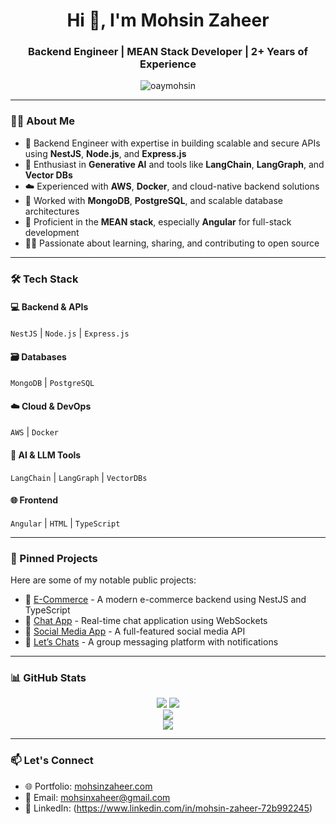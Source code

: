 <h1 align="center">Hi 👋, I'm Mohsin Zaheer</h1>
<h3 align="center">Backend Engineer | MEAN Stack Developer | 2+ Years of Experience</h3>

<p align="center">
  <img src="https://komarev.com/ghpvc/?username=oaymohsin&label=Profile%20views&color=0e75b6&style=flat" alt="oaymohsin" />
</p>

---

### 👨‍💻 About Me

- 🚀 Backend Engineer with expertise in building scalable and secure APIs using **NestJS**, **Node.js**, and **Express.js**
- 🧠 Enthusiast in **Generative AI** and tools like **LangChain**, **LangGraph**, and **Vector DBs**
- ☁️ Experienced with **AWS**, **Docker**, and cloud-native backend solutions
- 💾 Worked with **MongoDB**, **PostgreSQL**, and scalable database architectures
- 🧩 Proficient in the **MEAN stack**, especially **Angular** for full-stack development
- 👨‍🏫 Passionate about learning, sharing, and contributing to open source

---

### 🛠️ Tech Stack

#### 💻 Backend & APIs
`NestJS` | `Node.js` | `Express.js`

#### 🗃️ Databases
`MongoDB` | `PostgreSQL`

#### ☁️ Cloud & DevOps
`AWS` | `Docker`

#### 🧠 AI & LLM Tools
`LangChain` | `LangGraph` | `VectorDBs`

#### 🌐 Frontend
`Angular` | `HTML` | `TypeScript`

---

### 📌 Pinned Projects

Here are some of my notable public projects:

- 🛒 [E-Commerce](https://github.com/oaymohsin/e-commerce) - A modern e-commerce backend using NestJS and TypeScript
- 💬 [Chat App](https://github.com/oaymohsin/Chat-App) - Real-time chat application using WebSockets
- 📱 [Social Media App](https://github.com/oaymohsin/Social-Media-App) - A full-featured social media API
- 💭 [Let’s Chats](https://github.com/oaymohsin/Let-s-Chats) - A group messaging platform with notifications

---

### 📊 GitHub Stats

<p align="center">
  <img src="https://github-readme-stats.vercel.app/api?username=oaymohsin&count_private=true&show_icons=true&theme=tokyonight" />
  <img src="https://github-readme-stats.vercel.app/api/top-langs/?username=oaymohsin&layout=compact&theme=tokyonight" />
  <br />
  <img src="https://github-readme-streak-stats.herokuapp.com/?user=oaymohsin&theme=tokyonight" />
  <br />
  <img src="https://github-profile-trophy.vercel.app/?username=oaymohsin&theme=darkhub&no-frame=true" />
</p>



---

### 📫 Let's Connect

- 🌐 Portfolio: [mohsinzaheer.com](https://www.mohsinzaheer.com/)
- 📧 Email: [mohsinxaheer@gmail.com](mailto:mohsinxaheer@gmail.com)
- 💼 LinkedIn: (https://www.linkedin.com/in/mohsin-zaheer-72b992245)

